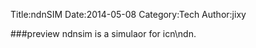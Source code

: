 Title:ndnSIM
Date:2014-05-08
Category:Tech
Author:jixy

###preview
ndnsim is a simulaor for icn\ndn.